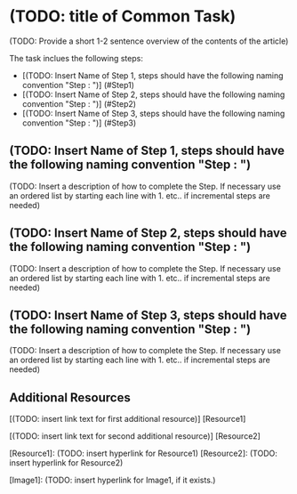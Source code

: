 ﻿# (TODO: title of Common Task)

(TODO: Provide a short 1-2 sentence overview of the contents of the article)

The task inclues the following steps:

* [(TODO: Insert Name of Step 1, steps should have the following naming convention "Step <N>: <verb noun phrase>")] (#Step1)
* [(TODO: Insert Name of Step 2, steps should have the following naming convention "Step <N>: <verb noun phrase>")] (#Step2)
* [(TODO: Insert Name of Step 3, steps should have the following naming convention "Step <N>: <verb noun phrase>")] (#Step3)

<h2 id="Step1">(TODO: Insert Name of Step 1, steps should have the following naming convention "Step <N>: <verb noun phrase>")</h2>

(TODO: Insert a description of how to complete the Step.  If necessary use an ordered list by starting each line with 1.<tab> etc.. if incremental steps are needed)

<h2 id="Step2">(TODO: Insert Name of Step 2, steps should have the following naming convention "Step <N>: <verb noun phrase>")</h2>

(TODO: Insert a description of how to complete the Step.  If necessary use an ordered list by starting each line with 1.<tab> etc.. if incremental steps are needed)

<h2 id="Step3">(TODO: Insert Name of Step 3, steps should have the following naming convention "Step <N>: <verb noun phrase>")</h2>

(TODO: Insert a description of how to complete the Step.  If necessary use an ordered list by starting each line with 1.<tab> etc.. if incremental steps are needed)

## Additional Resources

[(TODO: insert link text for first additional resource)] [Resource1]

[(TODO: insert link text for second additional resource)] [Resource2]

[Resource1]: (TODO: insert hyperlink for Resource1)
[Resource2]: (TODO: insert hyperlink for Resource2)

[Image1]: (TODO: insert hyperlink for Image1, if it exists.)